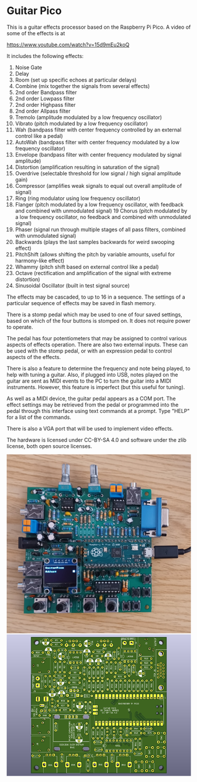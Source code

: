 # Guitar Pico

This is a guitar effects processor based on the Raspberry Pi Pico.  A video of some of the effects is at

https://www.youtube.com/watch?v=15d9mEu2koQ

It includes the following effects:

1.  Noise Gate
2.  Delay 
3.  Room (set up specific echoes at particular delays)
4.  Combine (mix together the signals from several effects)
5.  2nd order Bandpass filter
6.  2nd order Lowpass filter
7.  2nd order Highpass filter
8.  2nd order Allpass filter
9.  Tremolo (amplitude modulated by a low frequency oscillator)
10.  Vibrato (pitch modulated by a low frequency oscillator)
11.  Wah (bandpass filter with center frequency controlled by an external control like a pedal)
12.  AutoWah (bandpass filter with center frequency modulated by a low frequency oscillator)
13.  Envelope (bandpass filter with center frequency modulated by signal amplitude)
14.  Distortion (amplification resulting in saturation of the signal)
15.  Overdrive (selectable threshold for low signal / high signal amplitude gain)
16.  Compressor (amplifies weak signals to equal out overall amplitude of signal)
17.  Ring (ring modulator using low frequency oscillator)
18.  Flanger (pitch modulated by a low frequency oscillator, with feedback and combined with unmodulated signal)
19   Chorus (pitch modulated by a low frequency oscillator, no feedback and combined with unmodulated signal)
20.  Phaser (signal run through multiple stages of all pass filters, combined with unmodulated signal)
21.  Backwards (plays the last samples backwards for weird swooping effect)
22.  PitchShift (allows shifting the pitch by variable amounts, useful for harmony-like effect)
23.  Whammy (pitch shift based on external control like a pedal)
24.  Octave (rectification and amplification of the signal with extreme distortion)
25.  Sinusoidal Oscillator (built in test signal source)

The effects may be cascaded, to up to 16 in a sequence.  The settings of a particular sequence of effects may be saved in flash memory.  

There is a stomp pedal which may be used to one of four saved settings, based on which of the four buttons is stomped on.  It does not require power to operate.

The pedal has four potentiometers that may be assigned to control various aspects of effects operation.  There are also two external inputs.  These can be used with the stomp pedal, or with an expression pedal to control aspects of the effects.

There is also a feature to determine the frequency and note being played, to help with tuning a guitar.  Also, if plugged into USB, notes played on the guitar are sent as MIDI events to the PC to turn the guitar into a MIDI instruments.  However, this feature is imperfect (but this useful for tuning).

As well as a MIDI device, the guitar pedal appears as a COM port.  The effect settings may be retrieved from the pedal or programmed into the pedal through this interface using text commands at a prompt.  Type "HELP" for a list of the commands.

There is also a VGA port that will be used to implement video effects.

The hardware is licensed under CC-BY-SA 4.0 and software under the zlib license, both open source licenses.

![Picture](Pics/GuitarPicoPic.jpg)
![Picture](GuitarPico/GuitarPico.png)

